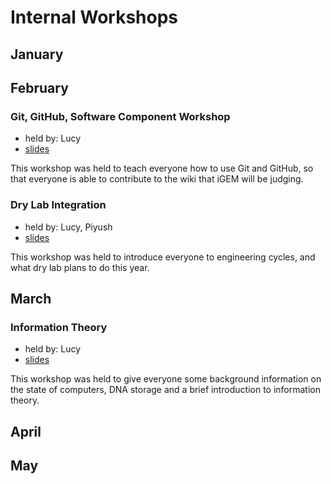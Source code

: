 # Internal Workshops

## January

## February

### Git, GitHub, Software Component Workshop
- held by: Lucy
- [slides](https://docs.google.com/presentation/d/1PPTxBCV8jzb2uAPlnq31uQC5P3Lx9xoK7_69v66dOjk/edit)

This workshop was held to teach everyone how to use Git and GitHub, so that everyone is able to contribute to the wiki that iGEM will be judging. 

### Dry Lab Integration
- held by: Lucy, Piyush 
- [slides](https://docs.google.com/presentation/d/1DiV_TgaQ8UYYSWtHga_LYXPzd8IXCQEnnt2SnhChqmc/edit#slide=id.p)

This workshop was held to introduce everyone to engineering cycles, and what dry lab plans to do this year. 

## March

### Information Theory
- held by: Lucy
- [slides](https://ubcigem.com/information_theory/)

This workshop was held to give everyone some background information on the state of computers, DNA storage and a brief introduction to information theory.

## April

## May
